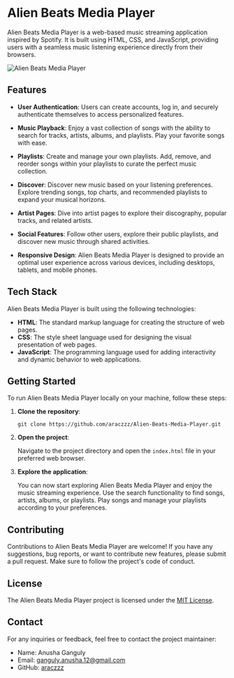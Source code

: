 # Alien Beats Media Player

Alien Beats Media Player is a web-based music streaming application inspired by Spotify. It is built using HTML, CSS, and JavaScript, providing users with a seamless music listening experience directly from their browsers.

![Alien Beats Media Player](https://your-image-url.com)

## Features

- **User Authentication**: Users can create accounts, log in, and securely authenticate themselves to access personalized features.

- **Music Playback**: Enjoy a vast collection of songs with the ability to search for tracks, artists, albums, and playlists. Play your favorite songs with ease.

- **Playlists**: Create and manage your own playlists. Add, remove, and reorder songs within your playlists to curate the perfect music collection.

- **Discover**: Discover new music based on your listening preferences. Explore trending songs, top charts, and recommended playlists to expand your musical horizons.

- **Artist Pages**: Dive into artist pages to explore their discography, popular tracks, and related artists.

- **Social Features**: Follow other users, explore their public playlists, and discover new music through shared activities.

- **Responsive Design**: Alien Beats Media Player is designed to provide an optimal user experience across various devices, including desktops, tablets, and mobile phones.

## Tech Stack

Alien Beats Media Player is built using the following technologies:

- **HTML**: The standard markup language for creating the structure of web pages.
- **CSS**: The style sheet language used for designing the visual presentation of web pages.
- **JavaScript**: The programming language used for adding interactivity and dynamic behavior to web applications.

## Getting Started

To run Alien Beats Media Player locally on your machine, follow these steps:

1. **Clone the repository**:

   ```
   git clone https://github.com/araczzz/Alien-Beats-Media-Player.git
   ```

2. **Open the project**:

   Navigate to the project directory and open the `index.html` file in your preferred web browser.

3. **Explore the application**:

   You can now start exploring Alien Beats Media Player and enjoy the music streaming experience. Use the search functionality to find songs, artists, albums, or playlists. Play songs and manage your playlists according to your preferences.

## Contributing

Contributions to Alien Beats Media Player are welcome! If you have any suggestions, bug reports, or want to contribute new features, please submit a pull request. Make sure to follow the project's code of conduct.

## License

The Alien Beats Media Player project is licensed under the [MIT License](LICENSE).

## Contact

For any inquiries or feedback, feel free to contact the project maintainer:

- Name: Anusha Ganguly
- Email: ganguly.anusha.12@gmail.com
- GitHub: [araczzz](https://github.com/araczzz)
